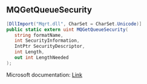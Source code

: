 ## MQGetQueueSecurity

```csharp
[DllImport("Mqrt.dll", CharSet = CharSet.Unicode)]
public static extern uint MQGetQueueSecurity(
   string formatName,
   int SecurityInformation,
   IntPtr SecurityDescriptor,
   int Length,
   out int LengthNeeded
);
```

Microsoft documentation: [Link](https://learn.microsoft.com/en-us/previous-versions/windows/desktop/msmq/ms703223(v=vs.85))
